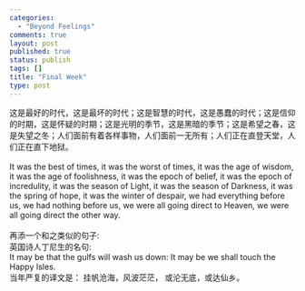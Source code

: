 ```yaml
--- 
categories: 
  - "Beyond Feelings"
comments: true
layout: post
published: true
status: publish
tags: []
title: "Final Week"
type: post
---
```

<div id="msgcns!5F971C000415D85F!217" class="bvMsg">
<div>
<div>这是最好的时代，这是最坏的时代；这是智慧的时代，这是愚蠢的时代；这是信仰的时期，这是怀疑的时期；这是光明的季节，这是黑暗的季节；这是希望之春，这是失望之冬；人们面前有着各样事物，人们面前一无所有；人们正在直登天堂，人们正在直下地狱。</div>
<div> </div>
</div>
<div>It was the best of times, it was the worst of times, it was the age of wisdom, it was the age of foolishness, it was the epoch of belief, it was the epoch of incredulity, it was the season of Light, it was the season of Darkness, it was the spring of hope, it was the winter of despair, we had everything before us, we had nothing before us, we were all going direct to Heaven, we were all going direct the other way.</div>
<div> </div>
<div>再添一个和之类似的句子:</div>
<div>英国诗人丁尼生的名句:</div>
<div>It may be that the gulfs will wash us down: It may be we shall touch the Happy Isles. </div>
<div>当年严复的译文是： 挂帆沧海，风波茫茫， 或沦无底，或达仙乡。</div>
</div>
